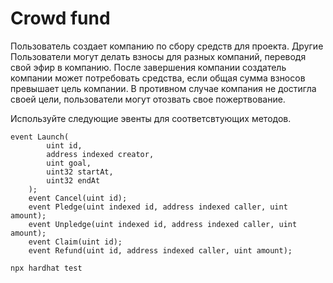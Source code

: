 # Crowd fund

Пользователь создает компанию по сбору средств для проекта.
Другие Пользователи могут делать взносы для разных компаний, переводя свой эфир в компанию.
После завершения компании создатель компании может потребовать средства, если общая сумма взносов превышает цель компании.
В противном случае компания не достигла своей цели, пользователи могут отозвать свое пожертвование. 


Используйте следующие эвенты для соответсвтующих методов. 
```
event Launch(
        uint id,
        address indexed creator,
        uint goal,
        uint32 startAt,
        uint32 endAt
    );
    event Cancel(uint id);
    event Pledge(uint indexed id, address indexed caller, uint amount);
    event Unpledge(uint indexed id, address indexed caller, uint amount);
    event Claim(uint id);
    event Refund(uint id, address indexed caller, uint amount);
```

```shell
npx hardhat test
```
